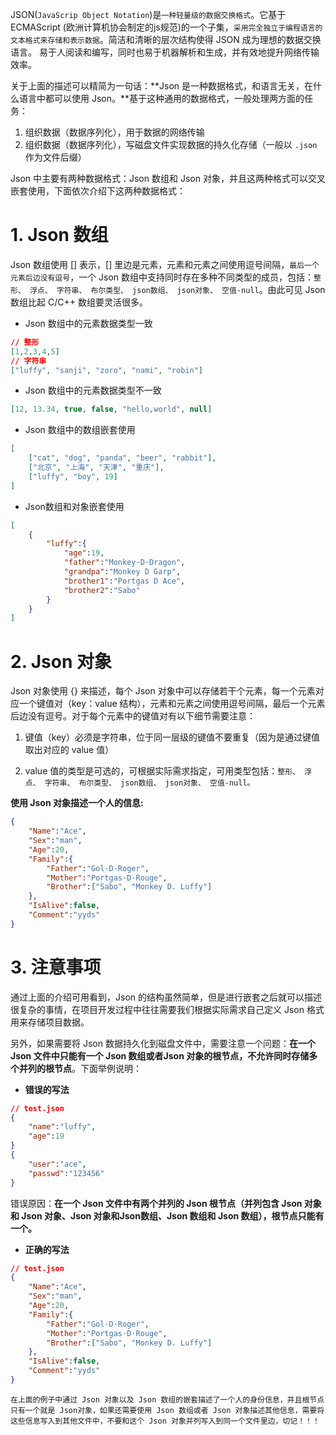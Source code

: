 

JSON(`JavaScrip Object Notation`)是`一种轻量级的数据交换格式`。它基于 ECMAScript (欧洲计算机协会制定的js规范)的一个子集，`采用完全独立于编程语言的文本格式来存储和表示数据`。简洁和清晰的层次结构使得 JSON 成为理想的数据交换语言。 易于人阅读和编写，同时也易于机器解析和生成，并有效地提升网络传输效率。

关于上面的描述可以精简为一句话：**Json 是一种数据格式，和语言无关，在什么语言中都可以使用 Json。**基于这种通用的数据格式，一般处理两方面的任务：

1. 组织数据（数据序列化），用于数据的网络传输
2. 组织数据（数据序列化），写磁盘文件实现数据的持久化存储（一般以 `.json` 作为文件后缀）

Json 中主要有两种数据格式：Json 数组和 Json 对象，并且这两种格式可以交叉嵌套使用，下面依次介绍下这两种数据格式：



# 1. Json 数组



Json 数组使用 [] 表示，[] 里边是元素，元素和元素之间使用逗号间隔，`最后一个元素后边没有逗号`，一个 Json 数组中支持同时存在多种不同类型的成员，包括：`整形、 浮点、 字符串、 布尔类型、 json数组、 json对象、 空值-null`。由此可见 Json 数组比起 C/C++ 数组要灵活很多。

* Json 数组中的元素数据类型一致

```json
// 整形
[1,2,3,4,5]
// 字符串
["luffy", "sanji", "zoro", "nami", "robin"]
```

* Json 数组中的元素数据类型不一致

```json
[12, 13.34, true, false, "hello,world", null]
```

* Json 数组中的数组嵌套使用

```json
[
    ["cat", "dog", "panda", "beer", "rabbit"],
    ["北京", "上海", "天津", "重庆"],
    ["luffy", "boy", 19]
]
```

* Json数组和对象嵌套使用

```json
[
    {
        "luffy":{
            "age":19,
            "father":"Monkey·D·Dragon",
            "grandpa":"Monkey D Garp",
            "brother1":"Portgas D Ace",
            "brother2":"Sabo"
        }
    }
]
```



# 2. Json 对象



Json 对象使用 {} 来描述，每个 Json 对象中可以存储若干个元素，每一个元素对应一个键值对（key：value 结构），元素和元素之间使用逗号间隔，最后一个元素后边没有逗号。对于每个元素中的键值对有以下细节需要注意：

1. 键值（key）必须是字符串，位于同一层级的键值不要重复（因为是通过键值取出对应的 value 值）

2. value 值的类型是可选的，可根据实际需求指定，可用类型包括：`整形、 浮点、 字符串、 布尔类型、 json数组、 json对象、 空值-null。`

**使用 Json 对象描述一个人的信息:**

```json
{
    "Name":"Ace",
    "Sex":"man",
    "Age":20,
    "Family":{
        "Father":"Gol·D·Roger",
        "Mother":"Portgas·D·Rouge",
        "Brother":["Sabo", "Monkey D. Luffy"]
    },
    "IsAlive":false,
    "Comment":"yyds"
}
```



# 3. 注意事项



通过上面的介绍可用看到，Json 的结构虽然简单，但是进行嵌套之后就可以描述很复杂的事情，在项目开发过程中往往需要我们根据实际需求自己定义 Json 格式用来存储项目数据。

另外，如果需要将 Json 数据持久化到磁盘文件中，需要注意一个问题：**在一个 Json 文件中只能有一个 Json 数组或者Json 对象的根节点，不允许同时存储多个并列的根节点**。下面举例说明：

* **错误的写法**

```json
// test.json
{
    "name":"luffy",
    "age":19
}
{
    "user":"ace",
    "passwd":"123456"
}
```

错误原因：**在一个 Json 文件中有两个并列的 Json 根节点（并列包含 Json 对象和 Json 对象、Json 对象和Json数组、Json 数组和 Json 数组），根节点只能有一个。**

* **正确的写法**

```json
// test.json
{
    "Name":"Ace",
    "Sex":"man",
    "Age":20,
    "Family":{
        "Father":"Gol·D·Roger",
        "Mother":"Portgas·D·Rouge",
        "Brother":["Sabo", "Monkey D. Luffy"]
    },
    "IsAlive":false,
    "Comment":"yyds"
}
```

`在上面的例子中通过 Json 对象以及 Json 数组的嵌套描述了一个人的身份信息，并且根节点只有一个就是 Json对象，如果还需要使用 Json 数组或者 Json 对象描述其他信息，需要将这些信息写入到其他文件中，不要和这个 Json 对象并列写入到同一个文件里边，切记！！！`